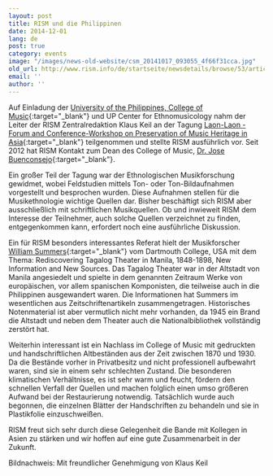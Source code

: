 ```yaml
---
layout: post
title: RISM und die Philippinen
date: 2014-12-01
lang: de
post: true
category: events
image: "/images/news-old-website/csm_20141017_093055_4f66f31cca.jpg"
old_url: http://www.rism.info/de/startseite/newsdetails/browse/53/article/64/rism-and-the-philippines.html
email: ''
author: ''
---
```


Auf Einladung der [University of the Philippines, College of Music](http://music.upd.edu.ph/){:target="_blank"} und UP Center for Ethnomusicology nahm der Leiter der RISM Zentralredaktion Klaus Keil an der Tagung [Laon-Laon - Forum and Conference-Workshop on Preservation of Music Heritage in Asia](http://music.upd.edu.ph/research_dissemination.html){:target="_blank"} teilgenommen und stellte RISM ausführlich vor. Seit 2012 hat RISM Kontakt zum Dean des College of Music, [Dr. Jose Buenconsejo](http://music.upd.edu.ph/jose_buenconsejo.html){:target="_blank"}.

Ein großer Teil der Tagung war der Ethnologischen Musikforschung gewidmet, wobei Feldstudien mittels Ton- oder Ton-Bildaufnahmen vorgestellt und besprochen wurden. Diese Aufnahmen stellen für die Musikethnologie wichtige Quellen dar. Bisher beschäftigt sich RISM aber ausschließlich mit schriftlichen Musikquellen. Ob und inwieweit RISM dem Interesse der Teilnehmer, auch solche Quellen verzeichnet zu finden, entgegenkommen kann, erfordert noch eine ausführliche Diskussion.

Ein für RISM besonders interessantes Referat hielt der Musikforscher [William Summers](http://www.dartmouth.edu/~wsummers/){:target="_blank"} vom Dartmouth College, USA mit dem Thema: Rediscovering Tagalog Theater in Manila, 1848-1898, New Information and New Sources. Das Tagalog Theater war in der Altstadt von Manila angesiedelt und spielte in dem genannten Zeitraum Werke von europäischen, vor allem spanischen Komponisten, die teilweise auch in die Philippinen ausgewandert waren. Die Informationen hat Summers im wesentlichen aus Zeitschriftenartikeln zusammengetragen. Historisches Notenmaterial ist aber vermutlich nicht mehr vorhanden, da 1945 ein Brand die Altstadt und neben dem Theater auch die Nationalbibliothek vollständig zerstört hat.

Weiterhin interessant ist ein Nachlass im College of Music mit gedruckten und handschriftlichen Altbeständen aus der Zeit zwischen 1870 und 1930. Da die Bestände vorher in Privatbesitz und nicht professionell aufbewahrt waren, sind sie in einem sehr schlechten Zustand. Die besonderen klimatischen Verhältnisse, es ist sehr warm und feucht, fördern den schnellen Verfall der Quellen und machen folglich einen umso größeren Aufwand bei der Restaurierung notwendig. Tatsächlich wurde auch begonnen, die einzelnen Blätter der Handschriften zu behandeln und sie in Plastikfolie einzuschweißen.

RISM freut sich sehr durch diese Gelegenheit die Bande mit Kollegen in Asien zu stärken und wir hoffen auf eine gute Zusammenarbeit in der Zukunft.

Bildnachweis: Mit freundlicher Genehmigung von Klaus Keil
